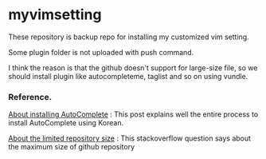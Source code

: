# myvimsetting

These repository is backup repo for installing my customized vim setting.

Some plugin folder is not uploaded with push command.

I think the reason is that the github doesn't support for large-size file, so we should install plugin like autocompleteme, taglist and so on using vundle.


### Reference.

[About installing AutoComplete](http://neverapple88.tistory.com/26) : This post explains well the entire process to install AutoComplete using Korean.

[About the limited repository size](http://stackoverflow.com/questions/3230721/max-file-size-and-max-repository-size-in-git) : This stackoverflow question says about the maximum size of github repository
